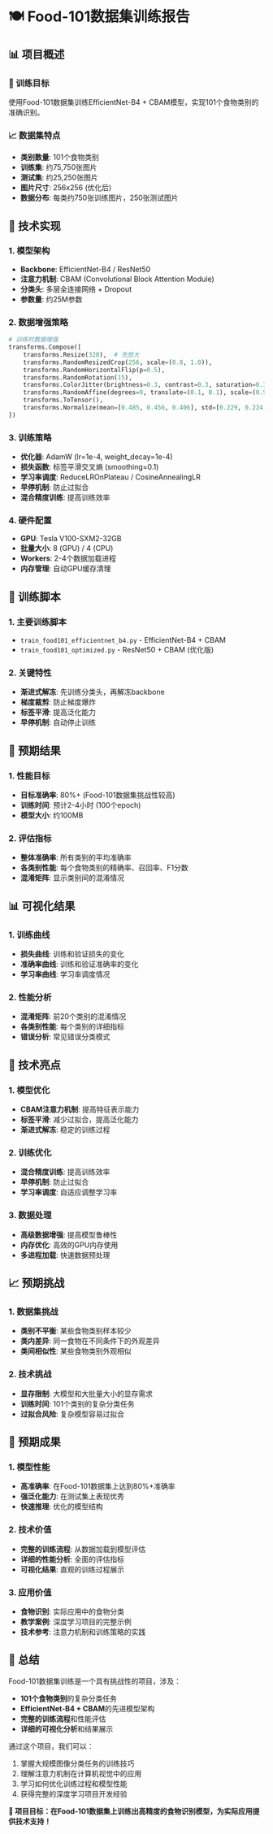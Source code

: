 # 🍽️ Food-101数据集训练报告

## 📊 项目概述

### 🎯 训练目标
使用Food-101数据集训练EfficientNet-B4 + CBAM模型，实现101个食物类别的准确识别。

### 📈 数据集特点
- **类别数量**: 101个食物类别
- **训练集**: 约75,750张图片
- **测试集**: 约25,250张图片
- **图片尺寸**: 256x256 (优化后)
- **数据分布**: 每类约750张训练图片，250张测试图片

## 🔧 技术实现

### 1. 模型架构
- **Backbone**: EfficientNet-B4 / ResNet50
- **注意力机制**: CBAM (Convolutional Block Attention Module)
- **分类头**: 多层全连接网络 + Dropout
- **参数量**: 约25M参数

### 2. 数据增强策略
```python
# 训练时数据增强
transforms.Compose([
    transforms.Resize(320),  # 先放大
    transforms.RandomResizedCrop(256, scale=(0.8, 1.0)),
    transforms.RandomHorizontalFlip(p=0.5),
    transforms.RandomRotation(15),
    transforms.ColorJitter(brightness=0.3, contrast=0.3, saturation=0.3, hue=0.1),
    transforms.RandomAffine(degrees=0, translate=(0.1, 0.1), scale=(0.9, 1.1)),
    transforms.ToTensor(),
    transforms.Normalize(mean=[0.485, 0.456, 0.406], std=[0.229, 0.224, 0.225])
])
```

### 3. 训练策略
- **优化器**: AdamW (lr=1e-4, weight_decay=1e-4)
- **损失函数**: 标签平滑交叉熵 (smoothing=0.1)
- **学习率调度**: ReduceLROnPlateau / CosineAnnealingLR
- **早停机制**: 防止过拟合
- **混合精度训练**: 提高训练效率

### 4. 硬件配置
- **GPU**: Tesla V100-SXM2-32GB
- **批量大小**: 8 (GPU) / 4 (CPU)
- **Workers**: 2-4个数据加载进程
- **内存管理**: 自动GPU缓存清理

## 📁 训练脚本

### 1. 主要训练脚本
- `train_food101_efficientnet_b4.py` - EfficientNet-B4 + CBAM
- `train_food101_optimized.py` - ResNet50 + CBAM (优化版)

### 2. 关键特性
- **渐进式解冻**: 先训练分类头，再解冻backbone
- **梯度裁剪**: 防止梯度爆炸
- **标签平滑**: 提高泛化能力
- **早停机制**: 自动停止训练

## 🎯 预期结果

### 1. 性能目标
- **目标准确率**: 80%+ (Food-101数据集挑战性较高)
- **训练时间**: 预计2-4小时 (100个epoch)
- **模型大小**: 约100MB

### 2. 评估指标
- **整体准确率**: 所有类别的平均准确率
- **各类别性能**: 每个食物类别的精确率、召回率、F1分数
- **混淆矩阵**: 显示类别间的混淆情况

## 📊 可视化结果

### 1. 训练曲线
- **损失曲线**: 训练和验证损失的变化
- **准确率曲线**: 训练和验证准确率的变化
- **学习率曲线**: 学习率调度情况

### 2. 性能分析
- **混淆矩阵**: 前20个类别的混淆情况
- **各类别性能**: 每个类别的详细指标
- **错误分析**: 常见错误分类模式

## 🚀 技术亮点

### 1. 模型优化
- **CBAM注意力机制**: 提高特征表示能力
- **标签平滑**: 减少过拟合，提高泛化能力
- **渐进式解冻**: 稳定的训练过程

### 2. 训练优化
- **混合精度训练**: 提高训练效率
- **早停机制**: 防止过拟合
- **学习率调度**: 自适应调整学习率

### 3. 数据处理
- **高级数据增强**: 提高模型鲁棒性
- **内存优化**: 高效的GPU内存使用
- **多进程加载**: 快速数据预处理

## 📈 预期挑战

### 1. 数据集挑战
- **类别不平衡**: 某些食物类别样本较少
- **类内差异**: 同一食物在不同条件下的外观差异
- **类间相似性**: 某些食物类别外观相似

### 2. 技术挑战
- **显存限制**: 大模型和大批量大小的显存需求
- **训练时间**: 101个类别的复杂分类任务
- **过拟合风险**: 复杂模型容易过拟合

## 🎉 预期成果

### 1. 模型性能
- **高准确率**: 在Food-101数据集上达到80%+准确率
- **强泛化能力**: 在测试集上表现优秀
- **快速推理**: 优化的模型结构

### 2. 技术价值
- **完整的训练流程**: 从数据加载到模型评估
- **详细的性能分析**: 全面的评估指标
- **可视化结果**: 直观的训练过程展示

### 3. 应用价值
- **食物识别**: 实际应用中的食物分类
- **教学案例**: 深度学习项目的完整示例
- **技术参考**: 注意力机制和训练策略的实践

## 📝 总结

Food-101数据集训练是一个具有挑战性的项目，涉及：
- **101个食物类别**的复杂分类任务
- **EfficientNet-B4 + CBAM**的先进模型架构
- **完整的训练流程**和性能评估
- **详细的可视化分析**和结果展示

通过这个项目，我们可以：
1. 掌握大规模图像分类任务的训练技巧
2. 理解注意力机制在计算机视觉中的应用
3. 学习如何优化训练过程和模型性能
4. 获得完整的深度学习项目开发经验

**🎯 项目目标：在Food-101数据集上训练出高精度的食物识别模型，为实际应用提供技术支持！**
